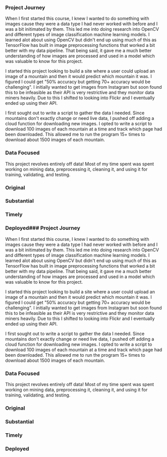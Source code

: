 ### Project Journey
When I first started this course, I knew I wanted to do something with images cause they were a data type I had never worked with before and I was a bit initimated by them. This led me into doing research into OpenCV and different types of image classification machine learning models. I learned alot about using OpenCV but didn't end up using much of this as TensorFlow has built in image preprocessing functions that worked a bit better with my data pipeline. That being said, it gave me a much better understanding of how images are processed and used in a model which was valuable to know for this project. 

I started this project looking to build a site where a user could upload an image of a mountain and then it would predict which mountain it was. I figured I could get "50% accuracy but getting 70+ accuracy would be challenging". I initially wanted to get images from Instagram but soon found this to be infeasible as their API is very restrictive and they monitor data miners heavily. Due to this I shifted to looking into Flickr and I eventually ended up using their API. 

I first sought out to write a script to gather the data I needed. Since mountains don't exactly change or need live data, I pushed off adding a cloud function for downloading new images. I opted to write a script to download 100 images of each mountain at a time and track which page had been downloaded. This allowed me to run the program 15+ times to download about 1500 images of each mountain. 

### Data Focused
This project revolves entirely off data! Most of my time spent was spent working on mining data, preprocessing it, cleaning it, and using it for training, validating, and testing.

### Original


### Substantial

### Timely

### Deployed### Project Journey
When I first started this course, I knew I wanted to do something with images cause they were a data type I had never worked with before and I was a bit initimated by them. This led me into doing research into OpenCV and different types of image classification machine learning models. I learned alot about using OpenCV but didn't end up using much of this as TensorFlow has built in image preprocessing functions that worked a bit better with my data pipeline. That being said, it gave me a much better understanding of how images are processed and used in a model which was valuable to know for this project. 

I started this project looking to build a site where a user could upload an image of a mountain and then it would predict which mountain it was. I figured I could get "50% accuracy but getting 70+ accuracy would be challenging". I initially wanted to get images from Instagram but soon found this to be infeasible as their API is very restrictive and they monitor data miners heavily. Due to this I shifted to looking into Flickr and I eventually ended up using their API. 

I first sought out to write a script to gather the data I needed. Since mountains don't exactly change or need live data, I pushed off adding a cloud function for downloading new images. I opted to write a script to download 100 images of each mountain at a time and track which page had been downloaded. This allowed me to run the program 15+ times to download about 1500 images of each mountain. 

### Data Focused
This project revolves entirely off data! Most of my time spent was spent working on mining data, preprocessing it, cleaning it, and using it for training, validating, and testing.

### Original


### Substantial

### Timely

### Deployed